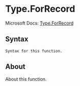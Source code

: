 # Type.ForRecord

Microsoft Docs: [Type.ForRecord](https://docs.microsoft.com/en-us/powerquery-m/type-forrecord)

## Syntax

```
Syntax for this function.
```

## About

About this function.

